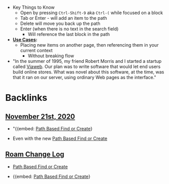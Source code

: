 - Key Things to Know
    - Open by pressing `Ctrl-Shift-9` aka `Ctrl-(` while focused on a block
    - Tab or Enter - will add an item to the path
    - Delete will move you back up the path
    - Enter (when there is no text in the search field)
        - Will reference the last block in the path
- **[Use Cases](<Use Cases.md>):**
    - Placing new items on another page, then referencing them in your current context
        - Without breaking flow
- "In the summer of 1995, my friend Robert Morris and I started a startup called [Viaweb](http://docs.yahoo.com/docs/pr/release184.html). Our plan was to write software that would let end users build online stores. What was novel about this software, at the time, was that it ran on our server, using ordinary Web pages as the interface."

# Backlinks
## [November 21st, 2020](<November 21st, 2020.md>)
- "{{embed: [Path Based Find or Create](<Path Based Find or Create.md>)}

- Even with the new [Path Based Find or Create](<Path Based Find or Create.md>)

## [Roam Change Log](<Roam Change Log.md>)
- [Path Based Find or Create](<Path Based Find or Create.md>)

- {{embed: [Path Based Find or Create](<Path Based Find or Create.md>)}

